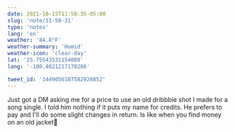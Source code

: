 ```yaml
---
date: 2021-10-15T11:58:35-05:00
slug: 'note/11-58-31'
type: 'notes'
lang: 'en'
weather: '84.8°F'
weather-summary: 'Humid'
weather-icon: 'clear-day'
lat: '25.75543531154089'
long: '-100.4021217178266'

tweet_id: '1449056107582926852'
---
```

Just got a DM asking me for a price to use an old dribbble shot I made for a song single. I told him nothing if it puts my name for credits. 
He prefers to pay and I'll do some slight changes in return. Is like when you find money on an old jacket🤯